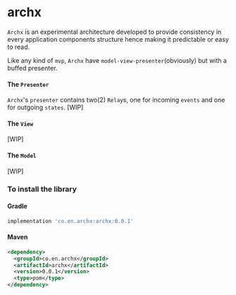 # archx

`Archx` is an experimental architecture developed to provide consistency in every application components structure hence making it predictable or easy to read. 

Like any kind of `mvp`, `Archx` have `model-view-presenter`(obviously) but with a buffed presenter.

#### The `Presenter`
`Archx`'s `presenter` contains two(2) `Relay`s, one for incoming `events` and one for outgoing `states`. [WIP]

#### The `View`
[WIP]

#### The `Model`
[WIP]

### To install the library

#### Gradle
```gradle
implementation 'co.en.archx:archx:0.0.1'
```

#### Maven
```xml
<dependency>
  <groupId>co.en.archx</groupId>
  <artifactId>archx</artifactId>
  <version>0.0.1</version>
  <type>pom</type>
</dependency>
```
